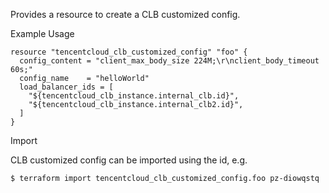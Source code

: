 Provides a resource to create a CLB customized config.

Example Usage

```hcl
resource "tencentcloud_clb_customized_config" "foo" {
  config_content = "client_max_body_size 224M;\r\nclient_body_timeout 60s;"
  config_name    = "helloWorld"
  load_balancer_ids = [
    "${tencentcloud_clb_instance.internal_clb.id}",
    "${tencentcloud_clb_instance.internal_clb2.id}",
  ]
}
```
Import

CLB customized config can be imported using the id, e.g.

```
$ terraform import tencentcloud_clb_customized_config.foo pz-diowqstq
```
